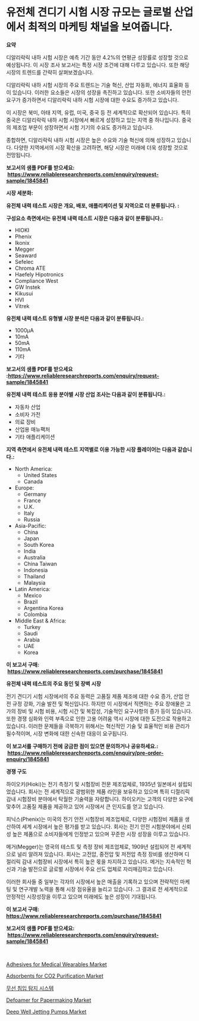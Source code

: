 <p><h1>유전체 견디기 시험 시장 규모는 글로벌 산업에서 최적의 마케팅 채널을 보여줍니다.</h1></p><p><strong>요약</strong></p>
<p><p>디알리락릭 내하 시험 시장은 예측 기간 동안 4.2%의 연평균 성장률로 성장할 것으로 예상됩니다. 이 시장 조사 보고서는 특정 시장 조건에 대해 다루고 있습니다. 또한 해당 시장의 트렌드를 간략히 살펴보겠습니다. </p><p>디알리락릭 내하 시험 시장의 주요 트렌드는 기술 혁신, 산업 자동화, 에너지 효율화 등이 있습니다. 이러한 요소들은 시장의 성장을 촉진하고 있습니다. 또한 소비자들의 안전 요구가 증가하면서 디알리락릭 내하 시험 시장에 대한 수요도 증가하고 있습니다.</p><p>이 시장은 북미, 아태 지역, 유럽, 미국, 중국 등 전 세계적으로 확산되어 있습니다. 특히 중국은 디알리락릭 내하 시험 시장에서 빠르게 성장하고 있는 지역 중 하나입니다. 중국의 제조업 부문이 성장하면서 시험 기기의 수요도 증가하고 있습니다.</p><p>종합하면, 디알리락릭 내하 시험 시장은 높은 수요와 기술 혁신에 의해 성장하고 있습니다. 다양한 지역에서의 시장 확산을 고려하면, 해당 시장은 미래에 더욱 성장할 것으로 전망됩니다.</p></p>
<p><strong>보고서의 샘플 PDF를 받으세요: &nbsp;<a href="https://www.reliableresearchreports.com/enquiry/request-sample/1845841">https://www.reliableresearchreports.com/enquiry/request-sample/1845841</a></strong></p>
<p><strong>시장 세분화:</strong></p>
<p><strong> 유전체 내력 테스트 시장은 개요, 배포, 애플리케이션 및 지역으로 더 분류됩니다. :</strong></p>
<p><strong>구성요소 측면에서는 유전체 내력 테스트 시장은 다음과 같이 분류됩니다.:</strong></p>
<p><ul><li>HIOKI</li><li>Phenix</li><li>Ikonix</li><li>Megger</li><li>Seaward</li><li>Sefelec</li><li>Chroma ATE</li><li>Haefely Hipotronics</li><li>Compliance West</li><li>GW Instek</li><li>Kikusui</li><li>HVI</li><li>Vitrek</li></ul></p>
<p><strong> 유전체 내력 테스트 유형별 시장 분석은 다음과 같이 분류됩니다.:</strong></p>
<p><ul><li>1000μA</li><li>10mA</li><li>50mA</li><li>110mA</li><li>기타</li></ul></p>
<p><strong>보고서의 샘플 PDF를 받으세요 :<a href="https://www.reliableresearchreports.com/enquiry/request-sample/1845841">https://www.reliableresearchreports.com/enquiry/request-sample/1845841</a></strong></p>
<p><strong> 유전체 내력 테스트 응용 분야별 시장 산업 조사는 다음과 같이 분류됩니다.:</strong></p>
<p><ul><li>자동차 산업</li><li>소비자 가전</li><li>의료 장비</li><li>산업용 매뉴팩처</li><li>기타 애플리케이션</li></ul></p>
<p><strong>지역 측면에서 유전체 내력 테스트 지역별로 이용 가능한 시장 플레이어는 다음과 같습니다.:</strong></p>
<p><ul>
    <li>
        North America:
        <ul>
            <li>United States</li>
            <li>Canada</li>
        </ul>
    </li>
    <li>
        Europe:
        <ul>
            <li>Germany</li>
            <li>France</li>
            <li>U.K.</li>
            <li>Italy</li>
            <li>Russia</li>
        </ul>
    </li>
    <li>
        Asia-Pacific:
        <ul>
            <li>China</li>
            <li>Japan</li>
            <li>South Korea</li>
            <li>India</li>
            <li>Australia</li>
            <li>China Taiwan</li>
            <li>Indonesia</li>
            <li>Thailand</li>
            <li>Malaysia</li>
        </ul>
    </li>
    <li>
        Latin America:
        <ul>
            <li>Mexico</li>
            <li>Brazil</li>
            <li>Argentina Korea</li>
            <li>Colombia</li>
        </ul>
    </li>
    <li>
        Middle East & Africa:
        <ul>
            <li>Turkey</li>
            <li>Saudi</li>
            <li>Arabia</li>
            <li>UAE</li>
            <li>Korea</li>
        </ul>
    </li>
    </ul></p>
<p><strong>이 보고서 구매: &nbsp;<a href="https://www.reliableresearchreports.com/purchase/1845841">https://www.reliableresearchreports.com/purchase/1845841</a></strong></p>
<p><strong>유전체 내력 테스트의 주요 동인 및 장벽 시장</strong></p>
<p><p>전기 견디기 시험 시장에서의 주요 동력은 고품질 제품 제조에 대한 수요 증가, 산업 안전 규정 강화, 기술 발전 및 혁신입니다. 하지만 이 시장에서 직면하는 주요 장애물은 고가의 장비 및 시험 비용, 시험 시간 및 복잡성, 기술적인 요구사항의 증가 등이 있습니다. 또한 경쟁 심화와 인력 부족으로 인한 고용 어려움 역시 시장에 대한 도전으로 작용하고 있습니다. 이러한 문제들을 극복하기 위해서는 혁신적인 기술 및 효율적인 비용 관리가 필수적이며, 시장 변화에 대한 신속한 대응이 요구됩니다.</p></p>
<p><strong>이 보고서를 구매하기 전에 궁금한 점이 있으면 문의하거나 공유하세요.: &nbsp;<a href="https://www.reliableresearchreports.com/enquiry/pre-order-enquiry/1845841">https://www.reliableresearchreports.com/enquiry/pre-order-enquiry/1845841</a></strong></p>
<p><strong>경쟁 구도</strong></p>
<p><p>하이오키(Hioki)는 전기 측정기 및 시험장비 전문 제조업체로, 1935년 일본에서 설립되었습니다. 회사는 전 세계적으로 광범위한 제품 라인을 보유하고 있으며 특히 디절리릭 감내 시험장비 분야에서 탁월한 기술력을 자랑합니다. 하이오키는 고객의 다양한 요구에 맞추어 고품질 제품을 제공하고 있어 시장에서 큰 인지도를 얻고 있습니다.</p><p>피닉스(Phenix)는 미국의 전기 안전 시험장비 제조업체로, 다양한 시험장비 제품을 생산하여 세계 시장에서 높은 평가를 받고 있습니다. 회사는 전기 안전 시험분야에서 신뢰성 높은 제품으로 소비자들에게 인정받고 있으며 꾸준한 시장 성장을 이루고 있습니다.</p><p>메거(Megger)는 영국의 테스트 및 측정 장비 제조업체로, 1909년 설립되어 전 세계적으로 널리 알려져 있습니다. 회사는 고전압, 중전압 및 저전압 측정 장비를 생산하며 디절리릭 감내 시험장비 시장에서 특히 높은 몫을 차지하고 있습니다. 메거는 지속적인 혁신과 기술 발전으로 글로벌 시장에서 주요 선도 업체로 자리매김하고 있습니다.</p><p>이러한 회사들 중 일부는 각자의 시장에서 높은 매출을 기록하고 있으며 전략적인 마케팅 및 연구개발 노력을 통해 시장 점유율을 늘리고 있습니다. 그 결과로 전 세계적으로 안정적인 시장성장을 이루고 있으며 미래에도 높은 성장이 기대됩니다.</p></p>
<p><strong>이 보고서 구매: &nbsp; <a href="https://www.reliableresearchreports.com/purchase/1845841">https://www.reliableresearchreports.com/purchase/1845841</a></strong></p>
<p><strong>보고서의 샘플 PDF를 받으세요: &nbsp;<a href="https://www.reliableresearchreports.com/enquiry/request-sample/1845841">https://www.reliableresearchreports.com/enquiry/request-sample/1845841</a></strong><strong></strong></p>
<p>&nbsp;</p>
<p><p><a href="https://view.publitas.com/reportprime-1/adhesives-for-medical-wearables-market-dynamics-2023-2030-also-about-its-market-trends-projections-and-opportunities/">Adhesives for Medical Wearables Market</a></p><p><a href="https://meowing-canidae-761.notion.site/Adsorbents-for-CO2-Purification-Market-Share-Market-New-Trends-Analysis-Report-By-Type-By-Applica-57d9ce579bf34044b62e109ae0450ab3">Adsorbents for CO2 Purification Market</a></p><p><a href="https://github.com/lzrvbyqzftro57/Market-Research-Report-List-1/blob/main/7418490190686.md">무선 침입 탐지 시스템</a></p><p><a href="https://sudsy-motorcycle-bbc.notion.site/Defoamer-for-Papermaking-Market-Size-Share-Trends-Analysis-Report-By-Material-By-Type-By-End-us-9aceef8b9db7409e9577debd749da63d">Defoamer for Papermaking Market</a></p><p><a href="https://issuu.com/reportprime-2/docs/deep-well-jetting-pumps-market-size-2030.pptx">Deep Well Jetting Pumps Market</a></p></p>